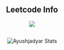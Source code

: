 <h2 align="center">Leetcode Info </h2>
<p align="center">
  
  <img  align=top flex-grow=1 src="https://leetcard.jacoblin.cool/Ayush_jadyar?theme=dark&font=Nunito&ext=heatmap" />  
</p>

<h2 align="center"></h2>

<div align="center">
  
![Ayushjadyar Stats](https://github-readme-stats.vercel.app/api?username=Ayushjadyar&theme=vue-dark&show_icons=true&hide_border=true&count_private=true)

</div>

  
